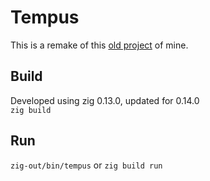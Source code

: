 # Tempus
This is a remake of this [old project](https://git.projectsegfau.lt/0xf8/tempus) of mine.

## Build
Developed using zig 0.13.0, updated for 0.14.0<br/>
`zig build`

## Run
`zig-out/bin/tempus` or `zig build run`
